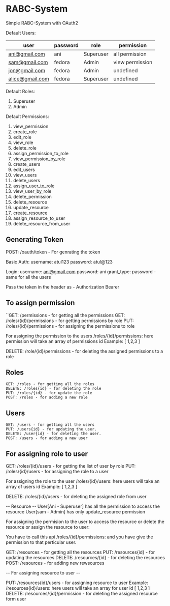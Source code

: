 # RABC-System

Simple RABC-System with OAuth2

Default Users: 


|   user              |   password    |     role        |      permission    
| -------------------| -------------- |-----------------| ---------------------
| ani@gmail.com      |       ani      |     Superuser   |    all permission   
| sam@gmail.com      |     fedora     |      Admin      |      view permission  
| jon@gmail.com      |     fedora     |      Admin      |        undefined    
| alice@gmail.com    |     fedora     |     Superuser   |        undefined    


Default Roles:
1. Superuser
2. Admin

Default Permissions:
1. view_permission
2. create_role
3. edit_role
4. view_role
5. delete_role
6. assign_permission_to_role
7. view_permission_by_role
8. create_users
9. edit_users
10. view_users
11. delete_users
12. assign_user_to_role
13. view_user_by_role
14. delete_permission
15. delete_resource
16. update_resource
17. create_resource
18. assign_resource_to_user
19. delete_resource_from_user


## Generating Token 

POST: /oauth/token - For genrating the token

   Basic Auth:
        username: atul123
        password: atul@123
    
   Login:
      username: ani@gmail.com
      password: ani
      grant_type: password - same for all the users

   Pass the token in the header as - Authorization Bearer<token>

## To assign permission
   ``GET: /permissions - for getting all the permissions
   GET: /roles/{id}/permissions - for getting permissions by role
   PUT: /roles/{id}/permissions - for assigning the permissions to role

   For assigning the permission to the users
        /roles/{id}/permissions: here permission will take an array of permissions id
        Example: 
                [
                    1,2,3
                ]

DELETE: /role/{id}/permissions - for deleting the assigned permissions to a role

## Roles 
    GET: /roles - for getting all the roles
    DELETE: /roles{id} - for deleting the role
    PUT: /roles/{id} - for update the role
    POST: /roles - for adding a new role

## Users 
    GET: /users - for getting all the users
    PUT: /users{id} - for updating the user.
    DELETE: /user{id} - for deleting the user.
    POST: /users - for adding a new user

## For assigning role to user

GET: /roles/{id}/users - for getting the list of user by role
PUT: /roles/{id}/users - for assigning the role to a user

   For assigning the role to the user
        /roles/{id}/users: here users will take an array of users id
        Example: 
                [
                    1,2,3
                ]

DELETE: /roles/{id}/users - for deleting the assigned role from user

-- Resource --
User[Ani - Superuser] has all the permission to access the resource
User[sam - Admin] has only update_resource permission

For assigning the permision to the user to access the resource or delete the resource or assign the resource to user:

You have to call this api /roles/{id}/permissions: and you have give the permission to that perticular user.

GET: /resources - for getting all the resources
PUT: /resources{id} - for updating the resources
DELETE: /resources/{id} - for deleting the resources
POST: /resources - for adding new rewsources

-- For assigning resource to user -- 

PUT: /resources{id}/users - for assigning resource to user
     Example:
        /resources{id}/users: here users will take an array for user id
        [
            1,2,3
        ]
DELETE: /resources/{id}/permission - for deleting the assigned resource form user

